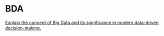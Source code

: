 # BDA
[Explain the concept of Big Data and its significance in modern data-driven decision-making. ](/1.md)
